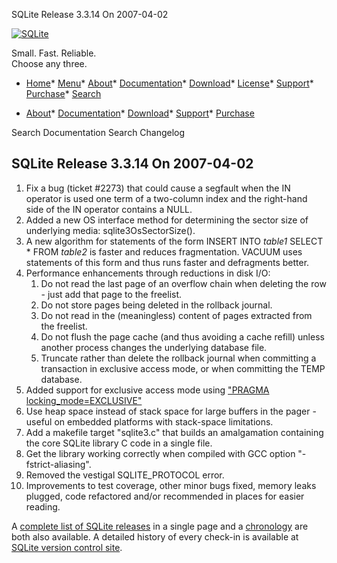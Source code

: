




SQLite Release 3\.3\.14 On 2007\-04\-02




[![SQLite](../images/sqlite370_banner.gif)](../index.html)


Small. Fast. Reliable.  
Choose any three.


* [Home](../index.html)* [Menu](javascript:void(0))* [About](../about.html)* [Documentation](../docs.html)* [Download](../download.html)* [License](../copyright.html)* [Support](../support.html)* [Purchase](../prosupport.html)* [Search](javascript:void(0))




* [About](../about.html)* [Documentation](../docs.html)* [Download](../download.html)* [Support](../support.html)* [Purchase](../prosupport.html)






Search Documentation
Search Changelog







## SQLite Release 3\.3\.14 On 2007\-04\-02

1. Fix a bug (ticket \#2273\)
 that could cause a segfault when the IN operator
 is used one term of a two\-column index and the right\-hand side of
 the IN operator contains a NULL.
2. Added a new OS interface method for determining the sector size
 of underlying media: sqlite3OsSectorSize().
3. A new algorithm for statements of the form
 INSERT INTO *table1* SELECT \* FROM *table2*
 is faster and reduces fragmentation. VACUUM uses statements of
 this form and thus runs faster and defragments better.
4. Performance enhancements through reductions in disk I/O:
	1. Do not read the last page of an overflow chain when
	 deleting the row \- just add that page to the freelist.
	2. Do not store pages being deleted in the
	 rollback journal.
	3. Do not read in the (meaningless) content of
	 pages extracted from the freelist.
	4. Do not flush the page cache (and thus avoiding
	 a cache refill) unless another process changes the underlying
	 database file.
	5. Truncate rather than delete the rollback journal when committing
	 a transaction in exclusive access mode, or when committing the TEMP
	 database.
5. Added support for exclusive access mode using
 ["PRAGMA locking\_mode\=EXCLUSIVE"](../pragma.html#pragma_locking_mode)
6. Use heap space instead of stack space for large buffers in the
 pager \- useful on embedded platforms with stack\-space
 limitations.
7. Add a makefile target "sqlite3\.c" that builds an amalgamation containing
 the core SQLite library C code in a single file.
8. Get the library working correctly when compiled
 with GCC option "\-fstrict\-aliasing".
9. Removed the vestigal SQLITE\_PROTOCOL error.
10. Improvements to test coverage, other minor bugs fixed,
 memory leaks plugged,
 code refactored and/or recommended in places for easier reading.



A [complete list of SQLite releases](../changes.html)
 in a single page and a [chronology](../chronology.html) are both also available.
 A detailed history of every
 check\-in is available at
 [SQLite version control site](https://www.sqlite.org/src/timeline).



